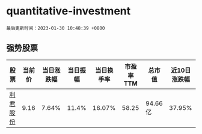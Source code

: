# quantitative-investment

`最后更新时间：2023-01-30 10:48:39 +0800`

## 强势股票

|股票|当前价|当日涨跌幅|当日振幅|当日换手率|市盈率TTM|总市值|近10日涨跌幅|
|----|----|----|----|----|----|----|----|
|[利君股份](https://xueqiu.com/S/SZ002651)|9.16|7.64%|11.4%|16.07%|58.25|94.66亿|37.95%|
